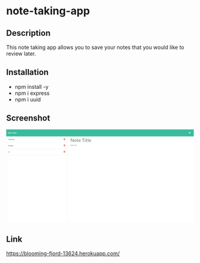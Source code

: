 # note-taking-app

## Description
This note taking app allows you to save your notes that you would like to review later.

## Installation 
* npm install -y
* npm i express
* npm i uuid

## Screenshot
![Screenshot of deployed application.](/public/assets/image/Screenshot.png)

## Link

https://blooming-fjord-13624.herokuapp.com/